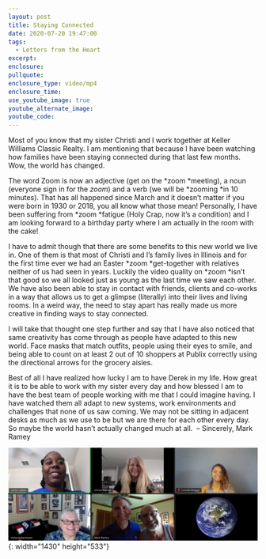 ```yaml
---
layout: post
title: Staying Connected
date: 2020-07-20 19:47:00
tags:
  - Letters from the Heart
excerpt:
enclosure:
pullquote:
enclosure_type: video/mp4
enclosure_time:
use_youtube_image: true
youtube_alternate_image:
youtube_code:
---
```


Most of you know that my sister Christi and I work together at Keller Williams Classic Realty. I am mentioning that because I have been watching how families have been staying connected during that last few months. Wow, the world has changed.

The word Zoom is now an adjective (get on the&nbsp;*zoom&nbsp;*meeting), a noun (everyone sign in for the&nbsp;*zoom*) and a verb (we will be&nbsp;*zooming&nbsp;*in 10 minutes). That has all happened since March and it doesn’t matter if you were born in 1930 or 2018, you all know what those mean\! Personally, I have been suffering from&nbsp;*zoom&nbsp;*fatigue (Holy Crap, now it’s a condition) and I am looking forward to a birthday party where I am actually in the room with the cake\!

I have to admit though that there are some benefits to this new world we live in. One of them is that most of Christi and I’s family lives in Illinois and for the first time ever we had an Easter&nbsp;*zoom&nbsp;*get-together with relatives neither of us had seen in years. Luckily the video quality on&nbsp;*zoom&nbsp;*isn’t that good so we all looked just as young as the last time we saw each other. We have also been able to stay in contact with friends, clients and co-works in a way that allows us to get a glimpse (literally) into their lives and living rooms. In a weird way, the need to stay apart has really made us more creative in finding ways to stay connected.

I will take that thought one step further and say that I have also noticed that same creativity has come through as people have adapted to this new world. Face masks that match outfits, people using their eyes to smile, and being able to count on at least 2 out of 10 shoppers at Publix correctly using the directional arrows for the grocery aisles.

Best of all I have realized how lucky I am to have Derek in my life. How great it is to be able to work with my sister every day and how blessed I am to have the best team of people working with me that I could imagine having. I have watched them all adapt to new systems, work environments and challenges that none of us saw coming. We may not be sitting in adjacent desks as much as we use to be but we are there for each other every day. So maybe the world hasn’t actually changed much at all.&nbsp; – Sincerely, Mark Ramey

![](/uploads/mark-zoom---earth.jpg){: width="1430" height="533"}